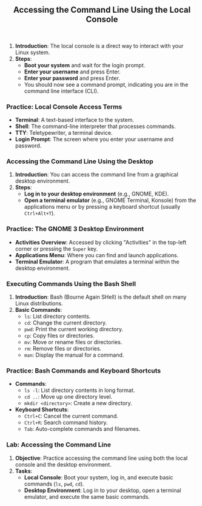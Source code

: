 <h2 align=center> Accessing the Command Line Using the Local Console </h2>
<br>

1. **Introduction**: The local console is a direct way to interact with your Linux system.
2. **Steps**:
   - **Boot your system** and wait for the login prompt.
   - **Enter your username** and press Enter.
   - **Enter your password** and press Enter.
   - You should now see a command prompt, indicating you are in the command line interface (CLI).

### Practice: Local Console Access Terms
- **Terminal**: A text-based interface to the system.
- **Shell**: The command-line interpreter that processes commands.
- **TTY**: Teletypewriter, a terminal device.
- **Login Prompt**: The screen where you enter your username and password.

### Accessing the Command Line Using the Desktop
1. **Introduction**: You can access the command line from a graphical desktop environment.
2. **Steps**:
   - **Log in to your desktop environment** (e.g., GNOME, KDE).
   - **Open a terminal emulator** (e.g., GNOME Terminal, Konsole) from the applications menu or by pressing a keyboard shortcut (usually `Ctrl+Alt+T`).

### Practice: The GNOME 3 Desktop Environment
- **Activities Overview**: Accessed by clicking "Activities" in the top-left corner or pressing the `Super` key.
- **Applications Menu**: Where you can find and launch applications.
- **Terminal Emulator**: A program that emulates a terminal within the desktop environment.

### Executing Commands Using the Bash Shell
1. **Introduction**: Bash (Bourne Again SHell) is the default shell on many Linux distributions.
2. **Basic Commands**:
   - `ls`: List directory contents.
   - `cd`: Change the current directory.
   - `pwd`: Print the current working directory.
   - `cp`: Copy files or directories.
   - `mv`: Move or rename files or directories.
   - `rm`: Remove files or directories.
   - `man`: Display the manual for a command.

### Practice: Bash Commands and Keyboard Shortcuts
- **Commands**:
   - `ls -l`: List directory contents in long format.
   - `cd ..`: Move up one directory level.
   - `mkdir <directory>`: Create a new directory.
- **Keyboard Shortcuts**:
   - `Ctrl+C`: Cancel the current command.
   - `Ctrl+R`: Search command history.
   - `Tab`: Auto-complete commands and filenames.

### Lab: Accessing the Command Line
1. **Objective**: Practice accessing the command line using both the local console and the desktop environment.
2. **Tasks**:
   - **Local Console**: Boot your system, log in, and execute basic commands (`ls`, `pwd`, `cd`).
   - **Desktop Environment**: Log in to your desktop, open a terminal emulator, and execute the same basic commands.
